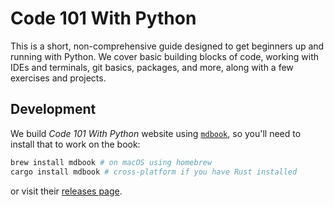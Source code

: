 # Code 101 With Python

This is a short, non-comprehensive guide designed to get beginners up and
running with Python. We cover basic building blocks of code, working with IDEs
and terminals, git basics, packages, and more, along with a few exercises and
projects.

## Development
We build *Code 101 With Python* website using [`mdbook`](https://github.com/rust-lang/mdBook),
so you'll need to install that to work on the book:

```sh
brew install mdbook # on macOS using homebrew
cargo install mdbook # cross-platform if you have Rust installed
```
or visit their [releases page](https://github.com/rust-lang/mdBook/releases).
